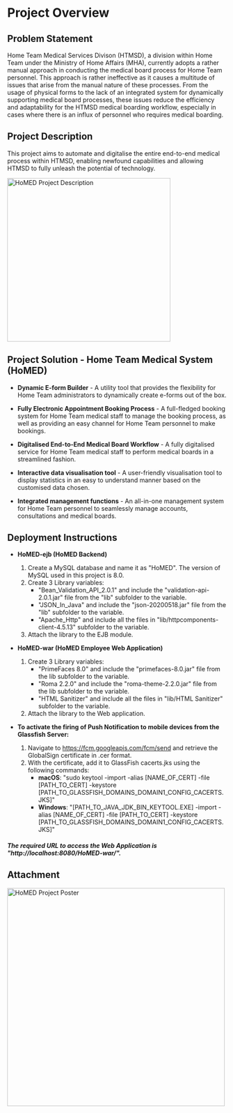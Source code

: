 # Project Overview
## Problem Statement
Home Team Medical Services Divison (HTMSD), a division within Home Team under the Ministry of Home Affairs (MHA), currently adopts a rather manual approach in conducting the medical board process for Home Team personnel. This approach is rather ineffective as it causes a multitude of issues that arise from the manual nature of these processes. From the usage of physical forms to the lack of an integrated system for dynamically supporting medical board processes, these issues reduce the efficiency and adaptability for the HTMSD medical boarding workflow, especially in cases where there is an influx of personnel who requires medical boarding.

## Project Description
This project aims to automate and digitalise the entire end-to-end medical process within HTMSD, enabling newfound capabilities and allowing HTMSD to fully unleash the potential of technology.

<img src="https://i.imgur.com/iKvNvbX.gif" alt="HoMED Project Description" width="375"/>

## Project Solution - Home Team Medical System (HoMED)
+ <b>Dynamic E-form Builder</b> - A utility tool that provides the flexibility for Home Team administrators to dynamically create e-forms out of the box.

+ <b>Fully Electronic Appointment Booking Process</b> - A full-fledged booking system for Home Team medical staff to manage the booking process, as well as providing an easy channel for Home Team personnel to make bookings.

+ <b>Digitalised End-to-End Medical Board Workflow</b> - A fully digitalised service for Home Team medical staff to perform medical boards in a streamlined fashion.

+ <b>Interactive data visualisation tool</b> - A user-friendly visualisation tool to display statistics in an easy to understand manner based on the customised data chosen.

+ <b>Integrated management functions</b> - An all-in-one management system for Home Team personnel to seamlessly manage accounts, consultations and medical boards.

## Deployment Instructions
+ <b>HoMED-ejb (HoMED Backend)</b>
  1. Create a MySQL database and name it as "HoMED". The version of MySQL used in this project is 8.0.
  2. Create 3 Library variables:
     + "Bean_Validation_API_2.0.1" and include the "validation-api-2.0.1.jar" file from the "lib" subfolder to the variable.
	 + "JSON_In_Java" and include the "json-20200518.jar" file from the "lib" subfolder to the variable.
	 + "Apache_Http" and include all the files in "lib/httpcomponents-client-4.5.13" subfolder to the variable.
  3. Attach the library to the EJB module.

+ <b>HoMED-war (HoMED Employee Web Application)</b>
  1. Create 3 Library variables:
     + "PrimeFaces 8.0" and include the "primefaces-8.0.jar" file from the lib subfolder to the variable.
     + "Roma 2.2.0" and include the "roma-theme-2.2.0.jar" file from the lib subfolder to the variable.
     + "HTML Sanitizer" and include all the files in "lib/HTML Sanitizer" subfolder to the variable.
  2. Attach the library to the Web application.

+ <b>To activate the firing of Push Notification to mobile devices from the Glassfish Server:</b>
  1. Navigate to https://fcm.googleapis.com/fcm/send and retrieve the GlobalSign certificate in .cer format. 
  2. With the certificate, add it to GlassFish cacerts.jks using the following commands:
	  + <b>macOS</b>: "sudo keytool -import -alias [NAME_OF_CERT] -file [PATH_TO_CERT] -keystore [PATH_TO_GLASSFISH_DOMAINS_DOMAIN1_CONFIG_CACERTS.JKS]"
      + <b>Windows</b>: "[PATH_TO_JAVA_JDK_BIN_KEYTOOL.EXE] -import -alias [NAME_OF_CERT] -file [PATH_TO_CERT] -keystore [PATH_TO_GLASSFISH_DOMAINS_DOMAIN1_CONFIG_CACERTS.JKS]"

##### The required URL to access the Web Application is "http://localhost:8080/HoMED-war/".

## Attachment
<img src="https://imgur.com/ov6owwU.png" alt="HoMED Project Poster" width="500"/>
